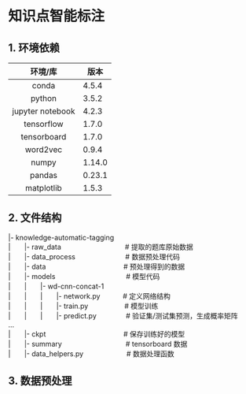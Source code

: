 
# 知识点智能标注

## 1. 环境依赖

|环境/库|版本|
|:---------:|----------|
|conda|4.5.4|
|python|3.5.2|
|jupyter notebook|4.2.3|
|tensorflow|1.7.0|
|tensorboard|1.7.0|
|word2vec|0.9.4|
|numpy|1.14.0|
|pandas|0.23.1|
|matplotlib|1.5.3|


## 2. 文件结构

|- knowledge-automatic-tagging<br/>
|　　|- raw_data　　　　　　　　　   # 提取的题库原始数据<br/>
|　　|- data_process　　　　　　　   # 数据预处理代码<br/>
|　　|- data　　　　　　　　　　　   # 预处理得到的数据<br/>
|　　|- models　　　　　　　　　　  # 模型代码<br/>
|　　|　　|- wd-cnn-concat-1　　　	<br/>
|　　|　　|　　|- network.py　　　    # 定义网络结构<br/>
|　　|　　|　　|- train.py　　　　　   # 模型训练<br/>
|　　|　　|　　|- predict.py　　　　  # 验证集/测试集预测，生成概率矩阵<br/>
...<br/>
|　　|- ckpt　　　　　　　　　　　     # 保存训练好的模型<br/>
|　　|- summary　　　　　　　　　   # tensorboard 数据<br/>
|　　|- data_helpers.py　　　　　　   # 数据处理函数<br/>


## 3. 数据预处理

